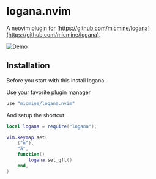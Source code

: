 # logana.nvim

A neovim plugin for [https://github.com/micmine/logana](https://github.com/micmine/logana).

[![Demo](https://img.youtube.com/vi/BE72vc-Secs/0.jpg)](https://www.youtube.com/watch?v=BE72vc-Secs)

## Installation
Before you start with this install logana.

Use your favorite plugin manager
``` lua
use "micmine/logana.nvim"
```
And setup the shortcut
``` lua
local logana = require("logana");

vim.keymap.set(
    {"n"},
    "ä",
    function()
        logana.set_qfl()
    end,
)
```

